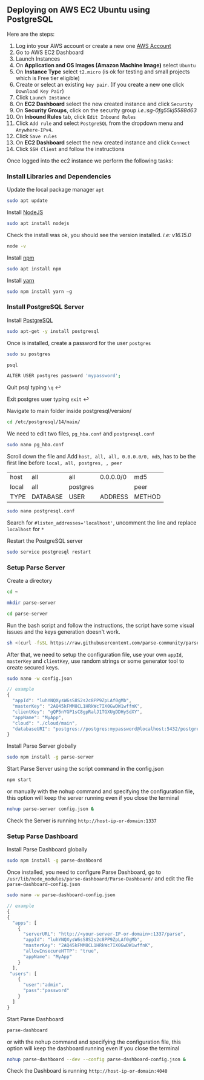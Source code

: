 ## Deploying on AWS EC2 Ubuntu using PostgreSQL

Here are the steps:

1. Log into your AWS account or create a new one [AWS Account](https://aws.amazon.com/premiumsupport/knowledge-center/create-and-activate-aws-account/)
2. Go to AWS EC2 Dashboard
3. Launch Instances
4. On **Application and OS Images (Amazon Machine Image)** select `Ubuntu`
5. On **Instance Type** select `t2.micro` (is ok for testing and small projects which is Free tier eligible)
6. Create or select an existing `key pair`. (If you create a new one click `Download Key Pair`)
7. Click `Launch Instance`
8. On **EC2 Dashboard** select the new created instance and click `Security`
9. On **Security Groups**, click on the security group _i.e.:sg-0fg55kj5588d63_
10. On **Inbound Rules** tab, click `Edit Inbound Rules`
11. Click `Add rule` and select `PostgreSQL` from the dropdown menu and `Anywhere-IPv4`.
12. Click `Save rules`
13. On **EC2 Dashboard** select the new created instance and click `Connect`
14. Click `SSH Client` and follow the instructions

Once logged into the ec2 instance we perform the following tasks:

### Install Libraries and Dependencies
Update the local package manager `apt`
```bash
sudo apt update
```
Install [NodeJS](https://nodejs.org)
```bash
sudo apt install nodejs
```
Check the install was ok, you should see the version installed. _i.e: v16.15.0_
```bash
node -v
```


Install [npm](https://www.npmjs.com)
```bash
sudo apt install npm
```



Install [yarn](https://yarnpkg.com)
```bash
sudo npm install yarn –g
```

### Install PostgreSQL Server

Install [PostgreSQL](https://www.postgresql.org)
```bash
sudo apt-get -y install postgresql
```
Once is installed, create a password for the user `postgres`

```bash
sudo su postgres
```

```bash
psql
```

```bash
ALTER USER postgres password 'mypassword';
```

Quit psql typing `\q` ↩

Exit postgres user typing `exit` ↩

Navigate to main folder inside postgresql/version/
```bash
cd /etc/postgresql/14/main/
```
We need to edit two files, `pg_hba.conf` and `postgresql.conf`
```bash
sudo nano pg_hba.conf
```
Scroll down the file and Add `host, all, all, 0.0.0.0/0, md5`, has to be the first line before `local, all, postgres, , peer`

|  |  |  |  |  |
| ---- | -------- | ---- | ------- | ------ |
| host | all | all | 0.0.0.0/0 | md5 |
| local | all | postgres |  | peer |
| TYPE | DATABASE | USER | ADDRESS | METHOD |

```bash
sudo nano postgresql.conf
```
Search for `#listen_addresses='localhost'`, uncomment the line and replace `localhost` for `*`

Restart the PostgreSQL server
```bash
sudo service postgresql restart
```

### Setup Parse Server

Create a directory
```bash
cd ~
```
```bash
mkdir parse-server
```
```bash
cd parse-server
```

Run the bash script and follow the instructions, the script have some visual issues and the keys generation doesn't work.
```bash
sh <(curl -fsSL https://raw.githubusercontent.com/parse-community/parse-server/master/bootstrap.sh)
```
After that, we need to setup the configuration file, use your own `appId`, `masterKey` and `clientKey`, use random strings or some generator tool to create secured keys.
```bash
sudo nano -w config.json
```

```js
// example
{
  "appId": "luhYNQXysW6sS8S2s2c8PP9ZpLAf0gMb",
  "masterKey": "2AQ45kFMM8CL1HRkWc7IX0GwDW1wffnK",
  "clientKey": "gQP5nYGP1sC8gpRalJ1TGXUgDDHySdXY",
  "appName": "MyApp",
  "cloud": "./cloud/main",
  "databaseURI": "postgres://postgres:mypassword@localhost:5432/postgres"
}
```

Install Parse Server globally

```bash
sudo npm install -g parse-server
```

Start Parse Server using the script command in the config.json
```bash
npm start
```
or manually with the nohup command and specifying the configuration file, this option will keep the server running even if you close the terminal
```bash
nohup parse-server config.json &
```
Check the Server is running `http://host-ip-or-domain:1337`

### Setup Parse Dashboard

Install Parse Dashboard globally
```bash
sudo npm install -g parse-dashboard
```

Once installed, you need to configure Parse Dashboard, go to `/usr/lib/node_modules/parse-dashboard/Parse-Dashboard/` and edit the file `parse-dashboard-config.json`
```bash
sudo nano -w parse-dashboard-config.json
```
```js
// example
{
{
  "apps": [
    {
      "serverURL": "http://<your-server-IP-or-domain>:1337/parse",
      "appId": "luhYNQXysW6sS8S2s2c8PP9ZpLAf0gMb",
      "masterKey": "2AQ45kFMM8CL1HRkWc7IX0GwDW1wffnK",
      "allowInsecureHTTP": "true",
      "appName": "MyApp"
    }
  ],
 "users": [
    {
      "user":"admin",
      "pass":"password"
    }
  ]
}
```

Start Parse Dashboard
```bash
parse-dashboard
```
or with the nohup command and specifying the configuration file, this option will keep the dashboard running even if you close the terminal
```bash
nohup parse-dashboard --dev --config parse-dashboard-config.json &
```

Check the Dashboard is running `http://host-ip-or-domain:4040`

